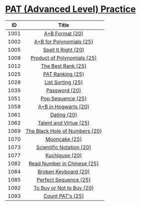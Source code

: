 # [PAT (Advanced Level) Practice](https://pintia.cn/problem-sets/994805342720868352/problems)

| ID | Title |
| :--: | :--: |
| 1001 | [A+B Format (20)](1001)|
| 1002 | [A+B for Polynomials (25)](1002)|
| 1005 | [Spell It Right (20)](1005)|
| 1009 | [Product of Polynomials (25)](1009)|
| 1012 | [The Best Rank (25)](1012)|
| 1025 | [PAT Ranking (25)](1025)|
| 1028 | [List Sorting (25)](1028)|
| 1035 | [Password (20)](1035)|
| 1051 | [Pop Sequence (25)](1051)|
| 1058 | [A+B in Hogwarts (20)](1058)|
| 1061 | [Dating (20)](1061)|
| 1062 | [Talent and Virtue (25)](1062)|
| 1069 | [The Black Hole of Numbers (20)](1069)|
| 1070 | [Mooncake (25)](1070)|
| 1073 | [Scientific Notation (20)](1073)|
| 1077 | [Kuchiguse (20)](1077)|
| 1082 | [Read Number in Chinese (25)](1082)|
| 1084 | [Broken Keyboard (20)](1084)|
| 1085 | [Perfect Sequence (25)](1085)|
| 1092 | [To Buy or Not to Buy (20)](1092)|
| 1093 | [Count PAT's (25)](1093)|
